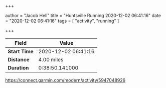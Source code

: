 +++

author = "Jacob Hell"
title = "Huntsville Running 2020-12-02 06:41:16"
date = "2020-12-02 06:41:16"
tags = [
    "activity", "running"
]

+++

<!--more-->

|Field  |Value  |
|--- | --- |
|**Start Time**|2020-12-02 06:41:16|
|**Distance**|4.00 miles|
|**Duration**|0:38:50.141000|

https://connect.garmin.com/modern/activity/5947048926